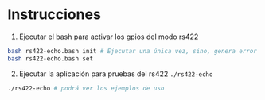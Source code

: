 # Instrucciones

1. Ejecutar el bash para activar los gpios del modo rs422

```bash
bash rs422-echo.bash init # Ejecutar una única vez, sino, genera error
bash rs422-echo.bash set
```

2. Ejecutar la aplicación para pruebas del rs422 `./rs422-echo` 

```bash
./rs422-echo # podrá ver los ejemplos de uso
```

```

